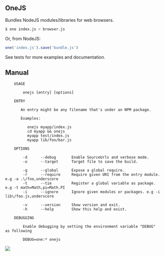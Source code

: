 ## OneJS

Bundles NodeJS modules/libraries for web browsers.

```bash
$ one index.js > browser.js
```

Or, from NodeJS:

```js
one('index.js').save('bundle.js')
```

See tests for more examples and documentation.

## Manual

```
    USAGE

        onejs [entry] [options]

    ENTRY

       An entry might be any filename that's under an NPM package.

       Examples:

          onejs myapp/index.js
          cd myapp && onejs
          myapp test/index.js
          myapp lib/foo/bar.js

    OPTIONS

        -d      --debug       Enable SourceUrls and verbose mode.
        -o      --target      Target file to save the build.

        -g      --global      Expose a global require.
        -r      --require     Require given URI from the entry module. e.g -a .\/foo,underscore
        -t      --tie         Register a global variable as package. e.g -t math=Math,pi=Math.PI
        -i      --ignore      Ignore given modules or packages. e.g -i lib\/foo.js,underscore

        -v      --version     Show version and exit.
        -h      --help        Show this help and exist.

    DEBUGGING

        Enable debugging by setting the environment variable "DEBUG" as following

        DEBUG=one:* onejs
```

![](https://dl.dropboxusercontent.com/s/8d7jw10kjwveqs5/npmel_16.jpg)
